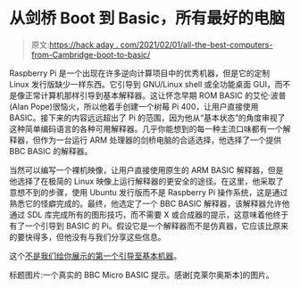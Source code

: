 # 从剑桥 Boot 到 Basic，所有最好的电脑

> 原文:[https://hack aday . com/2021/02/01/all-the-best-computers-from-Cambridge-boot-to-basic/](https://hackaday.com/2021/02/01/all-the-best-computers-from-cambridge-boot-to-basic/)

Raspberry Pi 是一个出现在许多逆向计算项目中的优秀机器，但是它的定制 Linux 发行版缺少一样东西。它引导到 GNU/Linux shell 或全功能桌面 GUI，而不是像正常计算机那样引导到基本解释器。这让怀念早期 ROM BASIC 的艾伦·波普(Alan Pope)很恼火，所以他着手创建一个树莓 Pi 400，让用户直接使用 BASIC。接下来的内容远远超出了 Pi 的范围，因为他从“基本状态”的角度审视了这种简单编码语言的各种可用解释器。几乎你能想到的每一种主流口味都有一个解释器，但作为一台运行 ARM 处理器的剑桥电脑的合适选择，他选择了一个提供 BBC BASIC 的解释器。

当然可以编写一个裸机映像，让用户直接使用原生的 ARM BASIC 解释器，但是他选择了在极简的 Linux 映像上运行解释器的更安全的途径。在这里，他采取了意想不到的步骤，使用 Ubuntu 发行版而不是 Raspberry Pi 操作系统，这是通过熟悉它的怪癖完成的。最终，他选定了一个 BBC BASIC 解释器，该解释器允许他通过 SDL 库完成所有的图形技巧，而不需要 X 或合成器的提示，这意味着他终于有了一个引导到 BASIC 的 Pi。假设它是一个解释器而不是仿真器，它应该比原来的要快得多，但他没有与我们分享这些信息。

这个[不是我们给你展示的第一个引导至基本机器](https://hackaday.com/2020/06/23/boot-to-basic-box-packs-a-killer-graphics-engine/)。

标题图片:一个真实的 BBC Micro BASIC 提示。感谢[克莱尔奥斯本]的图片。